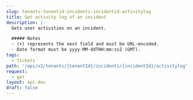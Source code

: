 ```yaml
---
slug: tenants-tenantid-incidents-incidentid-activitylog
title: Get activity log of an incident
description: |-
  Gets user activities on an incident.

  ##### Notes
  - (+) represents the next field and must be URL-encoded.
  - Date format must be yyyy-MM-ddTHH:mm:ssZ (GMT).
tags:
  - tickets
path: '/api/v2/tenants/{tenantId}/incidents/{incidentId}/activitylog'
request:
  - get
layout: api-doc
draft: false
---
```

